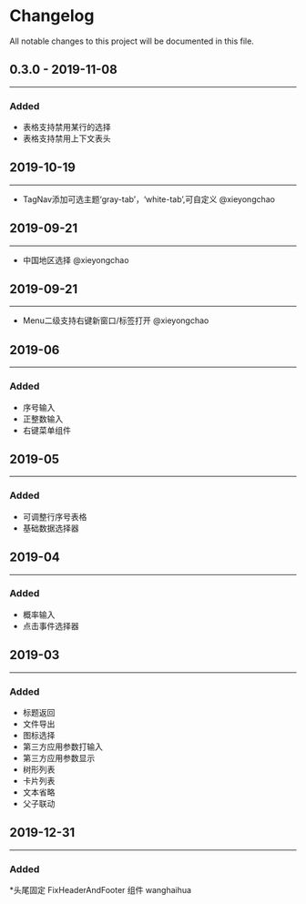# Changelog  
All notable changes to this project will be documented in this file.  

## 0.3.0 - 2019-11-08  
----
### Added  
* 表格支持禁用某行的选择  
* 表格支持禁用上下文表头  

## 2019-10-19   
----
* TagNav添加可选主题‘gray-tab’，‘white-tab’,可自定义 @xieyongchao  

## 2019-09-21   
-----
* 中国地区选择 @xieyongchao   

## 2019-09-21  
----
* Menu二级支持右键新窗口/标签打开  @xieyongchao  

## 2019-06    
----
### Added    
* 序号输入   
* 正整数输入   
* 右键菜单组件   

## 2019-05  
----
### Added  
* 可调整行序号表格    
* 基础数据选择器   

## 2019-04  
----
### Added    
* 概率输入  
* 点击事件选择器  

## 2019-03  
----
### Added  
* 标题返回  
* 文件导出  
* 图标选择 
* 第三方应用参数打输入  
* 第三方应用参数显示  
* 树形列表    
* 卡片列表  
* 文本省略  
* 父子联动 

## 2019-12-31
----
### Added
*头尾固定 FixHeaderAndFooter 组件 wanghaihua




